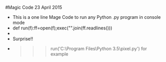 #Magic Code 23 April 2015
- This is a one line Mage Code to run any Python .py program in console mode
- def run(f):ff=open(f);exec("".join(ff.readlines()))
-
- Surprise!! 
- >>>run('C:\Program Files\Python 3.5\pixel.py') for example
